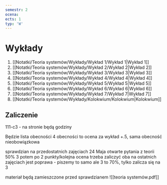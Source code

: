 ```yaml
---
semestr: 2
ocena: 
ects: 1
typ: 'W'
---
```


# Wykłady
1. [[Notatki/Teoria systemów/Wykłady/Wykład 1/Wykład 1|Wykład 1]]
2. [[Notatki/Teoria systemów/Wykłady/Wykład 2/Wykład 2|Wykład 2]]
3. [[Notatki/Teoria systemów/Wykłady/Wykład 3/Wykład 3|Wykład 3]]
4. [[Notatki/Teoria systemów/Wykłady/Wykład 4/Wykład 4|Wykład 4]]
5. [[Notatki/Teoria systemów/Wykłady/Wykład 5/Wykład 5|Wykład 5]]
6. [[Notatki/Teoria systemów/Wykłady/Wykład 6/Wykład 6|Wykład 6]]
7. [[Notatki/Teoria systemów/Wykłady/Wykład 7/Wykład 7|Wykład 7]]
8. [[Notatki/Teoria systemów/Wykłady/Kolokwium/Kolokwium|Kolokwium]]

## Zaliczenie
111-c3 - na stronie będą godziny

Będzie lista obecności
4 obecności to ocena za wykład +.5, sama obecność nieobowiązkowa

sprawdzian na przedostatnich zajęciach 24 Maja
otwarte pytania z teorii 50% 3 potem po 2 punkty/kolejna ocena
trzeba zaliczyć oba
na ostatnich zajęciach jest poprawa - piszemy to samo ale 3 to 70%, tylko zalicza się na 3

materiał będą zamieszczone przed sprawdzianem
![[teoria systemów.pdf]]